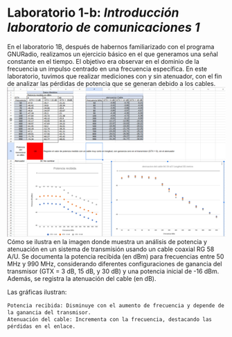 # Laboratorio 1-b: *Introducción laboratorio de comunicaciones 1*

En el laboratorio 1B, después de habernos familiarizado con el programa GNURadio, realizamos un ejercicio básico en el que generamos una señal constante en el tiempo. El objetivo era observar en el dominio de la frecuencia un impulso centrado en una frecuencia específica. En este laboratorio, tuvimos que realizar mediciones con y sin atenuador, con el fin de analizar las pérdidas de potencia que se generan debido a los cables.
![Captura desde 2024-09-04 17-30-29.png](https://github.com/carlosandres2002/GNURADIO_LABCOMUIS_2024_2_E1B_G3/blob/main/Laboratorio%201/B/Captura%20desde%202024-09-04%2017-30-29.png)
Cómo se ilustra en la imagen donde muestra un análisis de potencia y atenuación en un sistema de transmisión usando un cable coaxial RG 58 A/U. Se documenta la potencia recibida (en dBm) para frecuencias entre 50 MHz y 990 MHz, considerando diferentes configuraciones de ganancia del transmisor (GTX = 3 dB, 15 dB, y 30 dB) y una potencia inicial de -16 dBm. Además, se registra la atenuación del cable (en dB).

Las gráficas ilustran:

    Potencia recibida: Disminuye con el aumento de frecuencia y depende de la ganancia del transmisor.
    Atenuación del cable: Incrementa con la frecuencia, destacando las pérdidas en el enlace.
